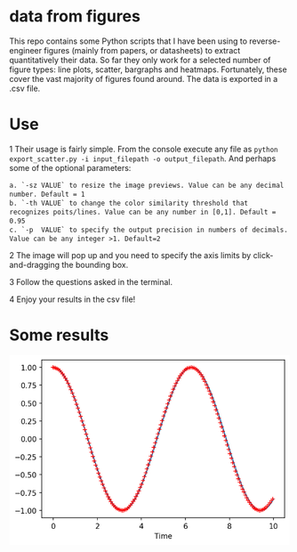 # data from figures
 This repo contains some Python scripts that I have been using to reverse-engineer figures (mainly from papers, or datasheets) to extract quantitatively their data. So far they only work for a selected number of figure types: line plots, scatter, bargraphs and heatmaps. Fortunately, these cover the vast majority of figures found around. The data is exported in a .csv file.


# Use
1 Their usage is fairly simple. From the console execute any file as `python export_scatter.py -i input_filepath -o output_filepath`. And perhaps some of the optional parameters:

    a. `-sz VALUE` to resize the image previews. Value can be any decimal number. Default = 1
    b. `-th VALUE` to change the color similarity threshold that recognizes poits/lines. Value can be any number in [0,1]. Default = 0.95
	c. `-p  VALUE` to specify the output precision in numbers of decimals. Value can be any integer >1. Default=2  

2 The image will pop up and you need to specify the axis limits by click-and-dragging the bounding box.

3 Follow the questions asked in the terminal.

4 Enjoy your results in the csv file!

# Some results
![](https://github.com/pyubero/data_from_figures/blob/main/results_plot.png "Results for line plots.")
